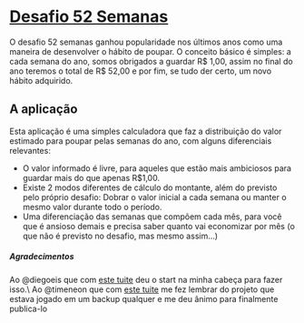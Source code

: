 # [Desafio 52 Semanas](https://www.desafio52semanas.com.br/)
O desafio 52 semanas ganhou popularidade nos últimos anos como uma maneira de desenvolver o hábito de poupar. O conceito básico é simples: a cada semana do ano, somos obrigados a guardar R$ 1,00, assim no final do ano teremos o total de R$ 52,00 e por fim, se tudo der certo, um novo hábito adquirido. 
## A aplicação
Esta aplicação é uma simples calculadora que faz a distribuição do valor estimado para poupar pelas semanas do ano, com alguns diferenciais relevantes:
* O valor informado é livre, para aqueles que estão mais ambiciosos para guardar mais do que apenas R$1,00.
* Existe 2 modos diferentes de cálculo do montante, além do previsto pelo próprio desafio: Dobrar o valor inicial a cada semana ou manter o mesmo valor durante todo o período.
* Uma diferenciação das semanas que compõem cada mês, para você que é ansioso demais e precisa saber quanto vai economizar por mês (o que não é previsto no desafio, mas mesmo assim...)
##### Agradecimentos
Ao @diegoeis que com [este tuite](https://twitter.com/diegoeis/status/811019795235749888) deu o start na minha cabeça para fazer isso.\ Ao @timeneon que com [este tuite](https://twitter.com/timeneon/status/1207405184684609537) me fez lembrar do projeto que estava jogado em um backup qualquer e me deu ânimo para finalmente publica-lo
